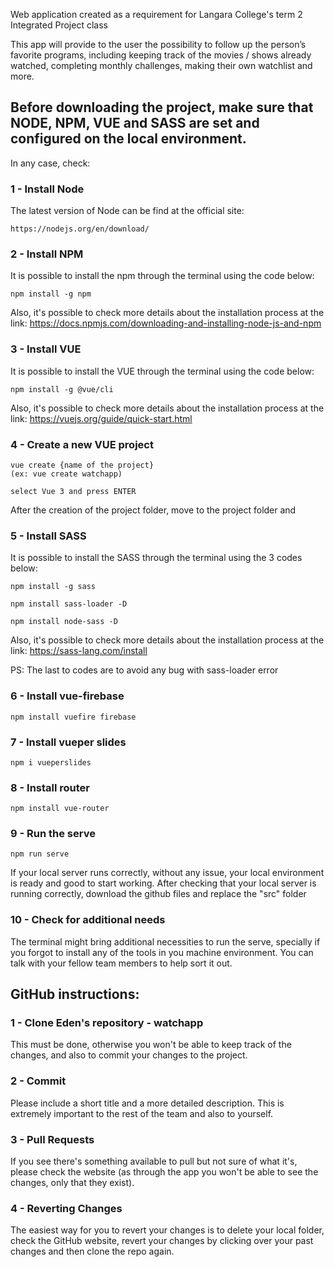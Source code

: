 Web application created as a requirement for Langara College's term 2 Integrated Project class

This app will provide to the user the possibility to follow up the person’s favorite programs, including keeping track of the movies / shows already watched, completing monthly challenges, making their own watchlist and more.

## Before downloading the project, make sure that NODE, NPM, VUE and SASS are set and configured on the local environment.
In any case, check:

### 1 - Install Node
The latest version of Node can be find at the official site:
```
https://nodejs.org/en/download/
```

### 2 - Install NPM
It is possible to install the npm through the terminal using the code below:
```
npm install -g npm
```

Also, it's possible to check more details about the installation process at the link:
https://docs.npmjs.com/downloading-and-installing-node-js-and-npm

### 3 - Install VUE
It is possible to install the VUE through the terminal using the code below:
```
npm install -g @vue/cli
```

Also, it's possible to check more details about the installation process at the link:
https://vuejs.org/guide/quick-start.html

### 4 - Create a new VUE project
```
vue create {name of the project}
(ex: vue create watchapp)

select Vue 3 and press ENTER
```
After the creation of the project folder, move to the project folder and

### 5 - Install SASS
It is possible to install the SASS through the terminal using the 3 codes below:
```
npm install -g sass
```
```
npm install sass-loader -D
```
```
npm install node-sass -D
```

Also, it's possible to check more details about the installation process at the link:
https://sass-lang.com/install

PS: The last to codes are to avoid any bug with sass-loader error

### 6 - Install vue-firebase
```
npm install vuefire firebase
```

### 7 - Install vueper slides
```
npm i vueperslides
```

### 8 - Install router
```
npm install vue-router
```

### 9 - Run the serve
```
npm run serve
```
If your local server runs correctly, without any issue, your local environment is ready and good to start working.
After checking that your local server is running correctly, download the github files and replace the "src" folder

### 10 - Check for additional needs
The terminal might bring additional necessities to run the serve, specially if you forgot to install any of the tools in you machine environment. You can talk with your fellow team members to help sort it out.

## GitHub instructions:

### 1 - Clone Eden's repository - watchapp
This must be done, otherwise you won't be able to keep track of the changes, and also to commit your changes to the project.

### 2 - Commit
Please include a short title and a more detailed description. This is extremely important to the rest of the team and also to yourself.

### 3 - Pull Requests
If you see there's something available to pull but not sure of what it's, please check the website (as through the app you won't be able to see the changes, only that they exist).

### 4 - Reverting Changes
The easiest way for you to revert your changes is to delete your local folder, check the GitHub website, revert your changes by clicking over your past changes and then clone the repo again.

